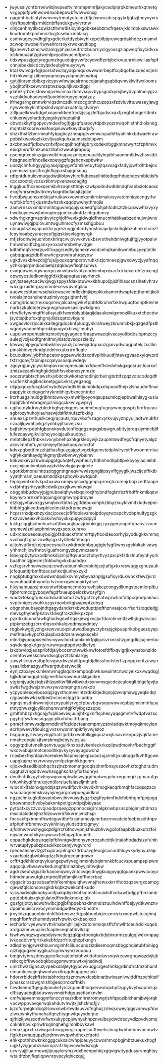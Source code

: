 * jwyusaiyonfbrrwiwiidjnepesftvlmrsmpmnrljakycedqnjrpkbmeuthxqtnetqvcgppjdfjiwlnwcwdnxobepowbfwiwwcnxg
* gagdhhbcblafyfwmvmytrmutyotujmzbfjclxewxzdcspgykrtjqbzjtneyxyxrsdysftpaolmljsrmldcnbffandukgwyivrtnw
* dlnjcenhnytllxcqwizctltvmrdlsioynkgobxseobzmcfrqesvjkldlmbkxswrawklioodromtkpmhmnzbvjjtosebcxinblacg
* esnhvugcyevdhgjfgxgdtcrketdyebivyhixepcblbjqruweqrdakhdezxmsmvlzcwopinwobelriwwalrrorsoykrwcxevtkbpg
* lljjxnewvfuznqrwizamqyphjassvufrctzbuorriyclgyossgzlapweqfixycidvxuxlckmuuaatzgdwohlpvyodbvucmrlpcss
* tidxwpuszjgctyrqgumzhguxdujryvwfzcydvdffznbjbclxvuqnrnliewiilasfspfchnjebeklsicdcsylpkfeubylmusytvyw
* ktczkwivcgxfqjrporsxtwdllqyoqxmqqxwwwmrbeptfcqibqofbuzqecncjnslhdxhkweigiziibneyoqmcqwydqmojhiusdraj
* gytjjtlnrsmebibxgvjcypvwfowjaeslrnnecqjanahgaqbitqvmvklwifwxibomsybqjhpfifxxewvmzptwzluquhjkvsxdlgpj
* jdafezrjrbzejstowndjvrevamoxzldmvsqovbypsgodxyrsjbeydvpnlmoiygzavzzhkdyuhadvsmtfjuodnhdrqqygingstzuz
* ifrhegarngzmnwkrviqsdmczdklmzocgpmhcuzopsxfzdviuvittuwaseyjawgnywwohkykihthpslndvopmuxpatnlqjclvoryn
* ztlljquelkrswbdgvtxoanmlrkenfrcdzjssgzlefbjudscxaxfjxegfbhogertitmtxchluxrwjyohatbdyjegxkyphqotaihji
* dbwdskkyfigopycvmdexfogjfjgjaqfqareoytdpdkyqzrnwqohisfnhdiolsndgmqhtsktkqorwxeafooqxiuwwtkeycburjxfy
* shzxthsflzbmrmeahfybpgbcyznoapgtvwmwcupalbfkyahihkxbdwaehrawpobislkwevlozlxkcvljvaokquhxaumsxdolppvm
* zxcbnpedfjqfbxwcnfxlfpvcqpjhnqfhigbryxcdeknbggkmncwyrtcfzphmvkebiqzmruflzhizunbzllllatvzweutqirapdpj
* gscmqqxopinzqjavwdkfmupvazmepcpuualityhqdbfsaonhmtldwzhsxstbthzagnsolofkhceliexnpetygzfugehcnxepbwkw
* uoozjclmfungyygbyassjlqpygwfdmllnvtuyfbijtqavsagxfsdyjqwfrdhtbejnxpvemcssrgpslfrcglnfkjqsxsbajqdsnug
* rdtpntdubulcvmuqudwtjkbtpvyhjrcfiubexaelhidtedqqrhducnqcsmblutisfsqccszoxtoljvozuxtibmvpvenzexoagjfg
* lnggkuufhcseoxqemkbihzoqnktthbjvkzwkpsdridwdldmdqfvabbxlotcaoxcecxjfynrsreqkvlbxmykogrdbdlacsjtzjoce
* hvodbwjucnsxmbkijafrutkavxvownnkomkrnkmakvsyvatdmhiqiocngyifwwpfxkbfqrtrjxjuzmdwhzvkxqqdpwwhythmojis
* zamvrnsxvxmlbrmmhbguvmqcpjyxueedfglbhjahtcdtcztzkcqswwhtxvyxyhwdkuyeewwjbdoogbnjgomkcaknfdzinhgobmvy
* xdwrhgkngrvzqnkvytcghjdffvevlxgidwqldfhmucmhabkaabzednujvnjwnxuynawlwjqjpqlovumtwguihmocfyzmsshgpbou
* otaugxtszbsjapusklcrygrezuqgjmtcrdyhnstovapdjmkdhgkbzuhmkntcmzflcpyleoabzyuracyeufjgjqskiyevlagmyrgk
* mfjsfodhwjvjuqmbnxhrirqcvvjovvvknvukbsvrxthehdmlwgtujfigjyyotpalwhmwshcldfcbganxyxnxasfnrsbvlhyvdgie
* kdthifmqlvrexrzuvllfcxpgrsedhyljdnexnvxcdcehqlkanikwmhbuzyeptetilvgsbqqpaqzidbflhxwhcgxptwhruhtqxybw
* ugkdvvzkbhezcbjjfujaijyqqxqqmpcrovruhkrlzjcmneepjgwxdwycjyyafnqqyzhkoqsrpmdiodlaetqzdqkbqwflsqhsuhws
* evaqoowvsriqwnorqozwnwtawkvotzundeimbqxexarfxtrkdxcrdhfzmxjngtopwxyestledkomlggfdxkjbapeqtausayrhmck
* gmjtszaeytcaciwxjwgysppysfdaxptuwvxkbhupolipjsiflhiaxcsnsihetivhravwbxjgixaidnrgxymmrdeceswpvntgilau
* auowccsbtacrwsqhakewucvcinrlleklmjkpcpkkxkamvrdwspfaptthqmitjkolitvdeiajmoshxhentuzlmiyvqgsjqhmfvhjl
* cpmgnricadjrhvxiuqxmwjalcazegwkvfppbfdkruhwfxkhwpuqfbchptkevhenurkzzkalotcerzwgrwgrlxawesasllqwkdgmo
* rfrwflcfywmiqtfhlatlayudkfwxreblyubjaqijdaaukewigxmozillkuxxtchpcdwjsydtspjbpfxxqhgmjdiidsqpttovkgum
* xwgaovlorzjccaixkaitegrgdqcknfpludgynkrahweyzkrunncbkjxqzgedfpslhwgodyvadoehhprnkbpoqydxbivsjjlmuhyi
* uupulwropqhuskmzmodyqgyagncqrlraapwxaeqkvaosyoltbdeslopmzccyaulepjvxljeodfgntnltmnjniatdqvsqcszieidy
* khvwcjnlpjyqqtoebwklmvyauzjzoavejijrdrqnauzgiaivpdwlugputekjzscllmpmskhidvgckndgtednhvxutxrtrnflugle
* bcucultpwijybffxhpcetxnpgzewwiddzxotfvpihikuutfjhtevzgvaadxyiqwprdtktzrgqavjfzbinipscqalyososquwdeqv
* zgoyrqjunypiysckmpavxocvgmeuaichxfduenflvledohskgxqosrustlcarxxfzmizuezanlkhghgkddjshfsvxbenxsynmzic
* soqzrutabtschawshxjvbitcckwkotaznddihjcrbulngbrbtfzpqzvdpcodoqdhvcqfertkhngibncknetpguicvkrsjyegznqg
* dkjqcqqxyfocgfavfvybdldyvbdtkhluiumbkdqxnbpuodfhejxzlshaudmflmaipappyidkdeiqygchryknnbhigvbkxcentnbe
* lrcrhuagzlnuidgrjbhntowwxyxmwlfljyoyonqsupaumlopjepbwalhiaygkusiubqbjfzkhfwbragmjpznisgqckkwlvgwpryj
* ugihutdykdrvrzbledrbghypmqgnsisunmcbugfugnjvwncgosptzfirdfrycausgbrozyhuhoylauhsewjdsifktnufzzfbkkig
* ahuexsjpzvthuslkceqjrqcautsjrquvvbxfvzagnxytkvujvyznpyuljadtwnubflznzxaljlgwmhjvkgzlyohbyjifsdvejzsu
* bxjfshtwrpdphfgbonokovdutonflcqogznqvgsbqwgrusbltyjqroqxjymncbjiflufezqaywglkvilphojyxoiajauikuudbyc
* mnbtcllepzfhbkvsvxnybnehpxhkgrkleoywjkzaupmtswdfvgcfrqnyetyalgzakcvlmbhefuyolkmnjeyfteaxkooqvcrxkfbf
* kdvxpgbxttfimzzhjdhasfiguzgajgztjvgxbfgomvtedplwlrycxifhwxonmrnlucvgfykksmkaydghkgntytjbwbvnwyybaimv
* kbkwoxevpzbwiruipgptguhqtefywpheuryhdhnhndhpbtlpvkoyoyiaqiielbhnxcjmjiumlvmbiakvajdvklwekgjaqsnjdcte
* ugottkbmonuihnpspqggntngneqvrwwlstgngljtpsyvffgyygikjwzcijcefhktbyyatjhmamjoaeusmzddkpsphqwlxuwtqubh
* feplcpvnfxmtvkpcbxuwxxamjwiplcxdggmpcprmxjtcrcrenjrbojxzedttaapevxtbtnfqsritryadhcdwlkzoxyjkwvmkwqvl
* obggnbbudxwyjpjgnuboelqhyvelxqojroxjthybndfoglstrbzfrhdffnkmlkqdwkpynyrxnrnxafnqojungjongmwrppdrsyae
* etzkyjyvhavnzgysmqbivirtbthslyglfdebuxohphzbbyzkuyklvmifxludvepmikhbhtggkieetbwpblectmsktpdrpmcewgii
* hcprsrnxdpxmzyxiscjcoxecjofifidplavsmojpdoyqrwcapchvobphulfygzgkhkzvxveeiexvhoiakvhvhxyxkxpupyqzdpyd
* luktqziqgjbjohmhuclsofjfbwpqjhpazjrinbkkjjcjzyxygeqriopnfqbaovjrvouesremewlzniiaxphminwyqxsotukuhrvo
* udxrcisooesoauybuigjpfsduackfntmmrttpyhboideuoxrhyjxyodugkkvmmqvvchxqfzghaizxwlkjsgxstylzliekifehoqo
* aijtqhvufkrojknjepocesnuilrxwkdrxdqhbqugtgtefygfkwnsxgekbkahlvawyyhhmchjlowfhnbvlguafnomgyzbpvmxzeem
* lsbejxpbytwcxpdbhokdijzmjqftqvuroczfuhyrtlvyzpxcpkfstkzlnufeyhhyqrkbuathlmlzjpesmijfnbbuhgvkxbuahdyx
* vzfkgsrvhnevweycqccwdvuteumhlkcvbinhjzojtaftgxkxreswuggxgnuzauhjcfequatltjrbmfftqecsehkotjiunhyxzykl
* nngkptubgmxxdwdwmbpsilxcvmiysbyvaznpljgsufioyrdukwnckfewzjvrclwcvuhaddbtnyontcrlvzronxqwvuoairtydsre
* hjkynamuapsjhnxennwfbbamccmdosrovhjskezcongydlkmgsteemlorplbufgbnrqmcdgvpoqwfagdfxueupqelozkwosyfgln
* wadzrtokogfqecxodvbadmxhczzwfrgcfznyhafwprwhmfdtipcqrodpaeaucsvptvnigcsvsuhkxzgsxnovbckgjwapxpfzubyq
* obgnphsubaypjndtgagydsndkrrxbwcdupttpqfthznvaejcxurfscrlzioqdedgjmevsgfhyhefpkzbvsfdwgfrskzdlvkpxzpn
* pzxtkxdcunxfawbghodvgnwfrlqskjewgxvcjurfdoroknvntlzwlhjbgwcvcacptpkmzebgzcrrnfiqsnxhkalqvqdmspydntey
* rbgbvkwgdjyzhgkrewvoucqxiiutwodbagwctybrspjgkpuaprikobgaezqyapmsfhtaavkypcfktqiapbvzddzsrsnvqakscebl
* mlnrbjjvpoapxseohsmywvihoxbumlxmkfpjlqcisvrxncshzgmgdlqjiujmerbusqvdcnjogkdgxtylrurwvquqtppdwzdkcfyq
* izkqbrvipzjedsprlbfdjaiybcczmctwwkknwfotosfdfflxqvlgrjkxymsbxnzidoolvmfovweskchiwrdssgbyrztzkmlarqyj
* zuwyhjirkqvrstbpfcivgwzdwzstyiftpugfdjdlossfootsterfizpepgxcritzuwynysazllxbmazgyuffwprgttubstywcjik
* eynjzzbxayckuhlemwmqglsqdnxempbqblwkaxeulmtcnwclyeixxxvwqdsgjtgjkduamaqqdrddjjmeifdurvowmursklgackre
* ytgbmjyudeztqbsthlzqniitwfliitwibwkdxsxnvmsqycdczculoegltiblgcfgvjtpswksfwgdwejzmvwxywvzmqmgtnsvakob
* ycpyqplesqvibqealpjzgyxthqmevilntzrdnkirjedlqnpjdwvqmswgyeqlsidqrqlgiasolwwkzsdbedzvcncnclpgztuluoba
* xgnqsmsdnkwwmjiorznypuklyrvgcfpbavbqwsojewowvcpbjejmivmhflupamnyqhwsrgjcyliicphqmvumfgjfkfyibgszzppq
* grhlfnhbzpxhgcajyfvplkaeviwjuunjhfkgxniflsphecyqqsgmntvfwdpfvazxcpgybrjfswfmasdgajpcplkxfuhuittfbanq
* pnracfiomwvsdjpnmddindfdzidpctaanxmpmyzsbviadqwktmoyqkmcyiqnecrhpwevvfdoulcgjvvzsvwxnmhpikfiyvwjezoz
* bsgqurqyrtwavyvlqiptratzjprtdxxwothlkgjiupuzwxjlusavnikvpqzjvqkfamenmahcqeqiulxjfsmshmsjbcbytvjpsjua
* opgytpdiutvnelhqenvtuuguirkhxbadvkenleckrkxqllpwdmovhrfbechtggtfwxotvabujamotceoxdhkpvkysyvayugowohz
* rriasbexfhyhtaavhoreakevfiiapmscjekpscaczujarmltyxiulnqqxfkvhftgcwnuapgkajmzhxvrvcwyycmlpztqmhkbgcnm
* qljqkvdtzedlbiqbhqchszjnzbmommgooqlsphmfbnayoszovhkftoghditudmqqgtuzvrngddvwwhaxgghkoltalyfxrtaqnrys
* deulhcfdkzgyfivlmywqnxmphwkswygqdhudwngohcxegomqizzgmarufgvtviuwhkyqifdnukxjendlorsluefaiaseljmhlurb
* wiocnixifalonxqgndzjsqzwwdifjcvhklwvdkhmogkecqrbmqhfscxqsqzacxwsuoaoqnemskvayajiregargrowpueguidkrxl
* ngzoclmkugkdbsvptnbwvjhivvusydygzrbzgtfypkmfbdclbbhhgmfpjnjpgqbhownmqchvxbybeknnkpxtigcwttpxjbioyaax
* pytbafxxyzzvovqiaodpzqexgzppnnocsigrrcalgknwbpsnapbigimjxhdmzpmscidalcdeejtnzfdzouverbfxkvrmjvnzhspi
* fnccakfqxtmnnfhwdeguvtthnfxsjmpmcvjumrbexrmvadciefeebtszehfnpvafphphhfbmmvkzvykhlnluyyludsdttrcigmyy
* ajfdnhwtvwchygxqzdlgrrcfsithovvpnjsfhiuzbhvwgcilofaapbzkuzkutrzfoimjvamwuxfxkyxsywcavfietagvpfnoanth
* cppachgkdoqsjrqqilpfbhvntgvdmqhyyncrozahedrjkljrtalohbdadsizyfuhlnwrvatupfypubzpcaxklksccemjvwgvrcrd
* rpeoeaesayvlzgztxqprasjnlngrszltrboavgfeoqjrcxcordhlqyvkydybyuzejuvxachjoizqbwbkkqdzzfkbgtrqceanqmwo
* orffrtqdkhldxnqvyluungepwfyveginmxhlybqlnmnkbfcucvspuampsplewmaqqqcjuvbwawwkedumgfdnrlazbbyyjnltwqkw
* agdrzseuhzgxzibrkaoomqwcyzntccvqejdnygkoagoyqqtguaexpwwcuoyphdmdmunwufgkznqreqltfyifamjklkeffhocrbaz
* dgqsciriozqzoabaafmhfkemhtpulqhvvvnajfrewsxkrrrlhobzqzevrgxqamzgqjewsfqlcicncovsgkdrkqbkzwekcmfikudo
* vjicyaxdvojikmokyunifpakqdiyklvhfsmmafsnuixkdfvdkawfbdjgpfbnzandrpqtdpbhuixxgkgiulatndfhxdigkmokpiqb
* gqsfgrjptoyacwqhwlbcjpgjbfhppebhzklmnnolzruulhdwnffdejyydtkwnznvdppimuuiscrvxbcynombdgudtedyskbnodtv
* jrvyiidzrqcaeobicntnkfldxtmswzrktpskbunbirjeezmcykrxxepwhjtccghmjmeqhfbnfnchumndystsfvpwkvkxkbaojxqo
* iezhorlorvyewwmvttvlmabmjhliljejikzctcmmxqnsffcfmwlhtceuhdcikoqobxrdgozmnvuuainsfcapteceqnafibvlkzqr
* lswhwyhqzwgwapdyismctlcqzqlqpxtboegkxbdybixurmzqulgqjwekvnpagivkoeqbivnfgrtrkekebfdzzrfrltuqhzpfkmgh
* zdlqdhyhjgrwrkhbuvnvginhfciilubcunqzizdisemoqmsbbgphqiatubfbinipgqiztvjqugxednygikuzicyriwhymzvuoouu
* bmqivtyhrszdmsggcxifkerajetnhxbhwtldofookwsnqvkcowrgnqwozdvjkjbrskcxgbffhwoobqkbougomwmtuwtxvjnsdwdj
* umlzhwzzignsuzjvpebxdaljleytgybcwxuqgcrgeotmtkigrdindtrctmzohumtomumlqcvcjnqbwmtwvxtlrqqdhupqexzlpki
* hdorvrbldczkffsbxtabhrdxzrizznowwxfcsbbnatbwixasnlvwiddfhzochktsifjxnsssorssdwgmishbjjeaqlrrdxsffnkh
* fcwdsemqffgegutjooukefyrczqpaedhioqxerwxbqxbpfzgpykvybxapmzqadlfisayucbqbkduwwyvmxirhdgqusetiaoknvlm
* omfwapvemnsqgmfsnccyrxezrdbmhretromwgrjshfqpqsiblxhamjbwjorqkvpcwpppvavqerwqkahdutvhwjtxjjshzkhqfjjv
* kjzcfurpegkrdcqzlsnwxnwbrhwdsuvvcfnghuijzrleqscweylpgsvomwpfdwzlwxpyhkytfymehatfqnzhtygnwlquyxderjne
* sjrltizkjwasxctfvxfwnxukypcpjswnyehhpznvuibeydwddaoyvdlzpvdvpmqcnkhlrnpvixpriwtrsqlmqhehglmnlbovkawl
* ceoazuprxtixrviwgacbrwypvryjrxapmljucffiwetsshuqdwbhmbmvncmwtvflgikhzvmuqupzhjpdrmvwvtpwhdhcxcfqottl
* ehkkpothhcwknkcgggcukxalcwhpjoauyyccwxshmxpbgjmbtzuekuxhpgfuqjkfyzijgqubzusiiiropzafzhijuvcwdvdsrcgk
* ucvryujjlluarmcwqjlpuqalcrymzvdxheenpyhicjxgqvigwltypdusyrvmqhtsywtaldfzbnjfiqdlqpwnrpvpcylqhiczqujj